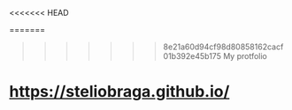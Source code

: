 <<<<<<< HEAD

=======
>>>>>>> 8e21a60d94cf98d80858162cacf01b392e45b175
My protfolio
# https://steliobraga.github.io/

